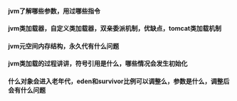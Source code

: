 #### jvm了解哪些参数，用过哪些指令

#### jvm类加载器，自定义类加载器，双亲委派机制，优缺点，tomcat类加载机制

#### jvm元空间内存结构，永久代有什么问题


#### jvm类加载的过程讲讲，符号引用是什么，哪些情况会发生初始化

#### 什么对象会进入老年代，eden和survivor比例可以调整么，参数是什么，调整后会有什么问题
